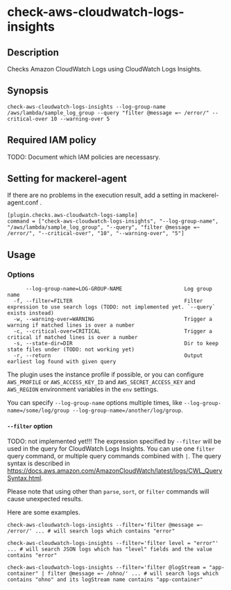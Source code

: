 # check-aws-cloudwatch-logs-insights

## Description
Checks Amazon CloudWatch Logs using CloudWatch Logs Insights.

## Synopsis
```
check-aws-cloudwatch-logs-insights --log-group-name /aws/lambda/sample_log_group --query "filter @message =~ /error/" --critical-over 10 --warning-over 5
```

## Required IAM policy
TODO: Document which IAM policies are necessasry.


## Setting for mackerel-agent

If there are no problems in the execution result, add a setting in mackerel-agent.conf .

```
[plugin.checks.aws-cloudwatch-logs-sample]
command = ["check-aws-cloudwatch-logs-insights", "--log-group-name", "/aws/lambda/sample_log_group", "--query", "filter @message =~ /error/", "--critical-over", "10", "--warning-over", "5"]
```

## Usage
### Options

```
      --log-group-name=LOG-GROUP-NAME                    Log group name
  -f, --filter=FILTER                                    Filter expression to use search logs (TODO: not implemented yet. `--query` exists instead)
  -w, --warning-over=WARNING                             Trigger a warning if matched lines is over a number
  -c, --critical-over=CRITICAL                           Trigger a critical if matched lines is over a number
  -s, --state-dir=DIR                                    Dir to keep state files under (TODO: not working yet)
  -r, --return                                           Output earliest log found with given query
```

The plugin uses the instance profile if possible, or you can configure `AWS_PROFILE` or `AWS_ACCESS_KEY_ID` and `AWS_SECRET_ACCESS_KEY` and `AWS_REGION` environment variables in the `env` settings.

You can specify `--log-group-name` options multiple times, like `--log-group-name=/some/log/group --log-group-name=/another/log/group`.

#### `--filter` option
TODO: not implemented yet!!!
The expression specified by `--filter` will be used in the query for CloudWatch Logs Insights.  You can use one `filter` query command, or multiple query commands combined with `|`.  The query syntax is described in https://docs.aws.amazon.com/AmazonCloudWatch/latest/logs/CWL_QuerySyntax.html.

Please note that using other than `parse`, `sort`, or `filter` commands will cause unexpected results.

Here are some examples.

```shell
check-aws-cloudwatch-logs-insights --filter='filter @message =~ /error/' ... # will search logs which contains "error"
```

```shell
check-aws-cloudwatch-logs-insights --filter='filter level = "error"' ... # will search JSON logs which has "level" fields and the value contains "error"
```

```shell
check-aws-cloudwatch-logs-insights --filter='filter @logStream = "app-container" | filter @message =~ /ohno/' ... # will search logs which contains "ohno" and its logStream name contains "app-container"
```
